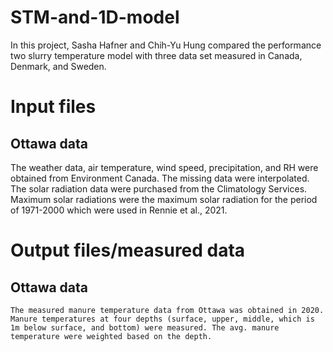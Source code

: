 # STM-and-1D-model
In this project, Sasha Hafner and Chih-Yu Hung compared the performance two slurry temperature model with three data set measured in Canada, Denmark, and Sweden. 


# Input files
## Ottawa data
  The weather data, air temperature, wind speed, precipitation, and RH were obtained from Environment Canada. The missing data were interpolated. The solar radiation data were purchased from the Climatology Services. Maximum solar radiations were the maximum solar radiation for the period of 1971-2000 which were used in Rennie et al., 2021. 



# Output files/measured data
## Ottawa data
    The measured manure temperature data from Ottawa was obtained in 2020. Manure temperatures at four depths (surface, upper, middle, which is 1m below surface, and bottom) were measured. The avg. manure temperature were weighted based on the depth. 
      

